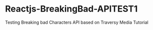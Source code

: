 # Reactjs-BreakingBad-APITEST1
Testing Breaking bad Characters API based on Traversy Media Tutorial 
